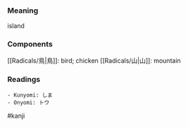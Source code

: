 ### Meaning

island

### Components

[[Radicals/鳥|鳥]]: bird; chicken [[Radicals/山|山]]: mountain

### Readings

```
- Kunyomi: しま
- Onyomi: トウ
```

#kanji